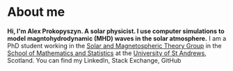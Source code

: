 # About me

**Hi, I'm Alex Prokopyszyn. A solar physicist. I use computer simulations to model magntohydrodynamic (MHD) waves in the solar atmosphere.** I am a PhD student working in the [Solar and Magnetospheric Theory Group](http://www-solar.mcs.st-and.ac.uk/) in the [School of Mathematics and Statistics](https://www.st-andrews.ac.uk/mathematics-statistics/) at the [University of St Andrews](https://www.st-andrews.ac.uk/), Scotland. You can find my LinkedIn, Stack Exchange, GitHub
